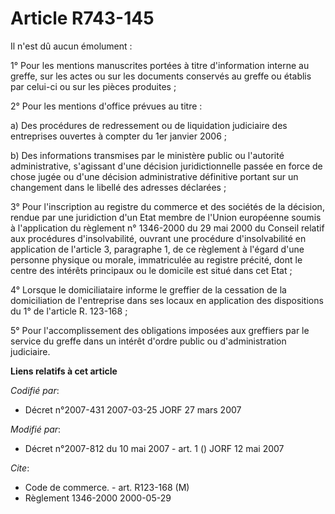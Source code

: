 # Article R743-145

Il n'est dû aucun émolument :

1° Pour les mentions manuscrites portées à titre d'information interne au greffe, sur les actes ou sur les documents
conservés au greffe ou établis par celui-ci ou sur les pièces produites ;

2° Pour les mentions d'office prévues au titre :

a) Des procédures de redressement ou de liquidation judiciaire des entreprises ouvertes à compter du 1er janvier 2006 ;

b) Des informations transmises par le ministère public ou l'autorité administrative, s'agissant d'une décision
juridictionnelle passée en force de chose jugée ou d'une décision administrative définitive portant sur un changement dans le
libellé des adresses déclarées ;

3° Pour l'inscription au registre du commerce et des sociétés de la décision, rendue par une juridiction d'un Etat membre de
l'Union européenne soumis à l'application du règlement n° 1346-2000 du 29 mai 2000 du Conseil relatif aux procédures
d'insolvabilité, ouvrant une procédure d'insolvabilité en application de l'article 3, paragraphe 1, de ce règlement à l'égard
d'une personne physique ou morale, immatriculée au registre précité, dont le centre des intérêts principaux ou le domicile
est situé dans cet Etat ;

4° Lorsque le domiciliataire informe le greffier de la cessation de la domiciliation de l'entreprise dans ses locaux en
application des dispositions du 1° de l'article R. 123-168 ;

5° Pour l'accomplissement des obligations imposées aux greffiers par le service du greffe dans un intérêt d'ordre public ou
d'administration judiciaire.

**Liens relatifs à cet article**

_Codifié par_:

  - Décret n°2007-431 2007-03-25 JORF 27 mars 2007

_Modifié par_:

  - Décret n°2007-812 du 10 mai 2007 - art. 1 () JORF 12 mai 2007

_Cite_:

  - Code de commerce. - art. R123-168 (M)
  - Règlement 1346-2000 2000-05-29
